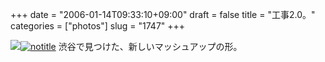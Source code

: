 +++
date = "2006-01-14T09:33:10+09:00"
draft = false
title = "工事2.0。"
categories = ["photos"]
slug = "1747"
+++

<img src="http://hbkr.org/images/dailyicons/photo.gif" class="thumb-img"><a href="http://www.flickr.com/photos/h-b-k-r/87414483/" target="_blank"><img src="http://static.flickr.com/42/87414483_c3a537eb2e.jpg" class="photoen" alt="notitle"  /></a>
渋谷で見つけた、新しいマッシュアップの形。
